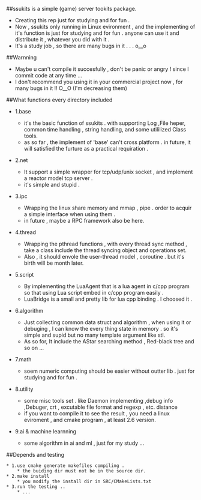 ##ssukits is a simple (game) server tookits package.
* Creating this rep just for studying and for fun . 
* Now , ssukits  only running in Linux evironment , and the implementing of it's function is just for studying and for fun .
	anyone can use it and distribute it , whatever you did with it .
* It's a study job , so there are many bugs in it . . . o__o


##Warnning
* Maybe u can't compile it succesfully , don't be panic or angry  ! since I commit code at any time ...
* I don't recommend you using it in your commercial project now , for many bugs in it !!  O__O (I'm decreasing them)

##What functions every directory included

* 1.base
	* it's the basic function of ssukits . with supporting Log ,File heper,
common time handling , string handling, and some utililized Class tools.
	* as so far , the implement of 'base' can't cross platform . in future,
it will satisfied the furture as a practical requiration .
* 2.net
	* It support a simple wrapper for tcp/udp/unix socket , and implement a 
reactor model tcp server . 
	* it's simple and stupid .
* 3.ipc
	* Wrapping the linux share memory and mmap , pipe . order to acquir a 
simple interface when using them .	
	* in future , maybe a RPC framework also be here.

* 4.thread
	* Wrapping the pthread functions , with every thread sync method , take
a class include the thread syncing object and operations set.	
	* Also , it should envole the user-thread model , coroutine . but it's
birth will be month later.

* 5.script
	* By implementing the LuaAgent that is a lua agent in c/cpp program so that using Lua script embed in c/cpp program easily .	
	* LuaBridge is a small and pretty lib for lua cpp binding . I choosed it .
* 6.algorithm
	* Just collecting common data struct and algorithm , when using it or debuging , I can know the every thing state in memory . so it's simple and supid but no many template argument like stl.
	* As so for, It include the AStar searching method , Red-black tree and so on ...

* 7.math
	* soem numeric computing should be easier without outter lib . just for 
studying and for fun .	

* 8.utility
	* some misc tools set . like Daemon implementing ,debug info ,Debuger,
crt , excutable file format and regexp , etc.  distance 
	* if you want to compile it to see the result ,
you need a linux eviroment , and cmake program , at least 2.6 version.
* 9.ai & machine learnning
	* some algorithm in ai and ml , just for my study ...

##Depends and testing
```
* 1.use cmake generate makefiles compiling .
	* the buiding dir must not be in the source dir.
* 2.make install
	* you modify the install dir in SRC/CMakeLists.txt 
* 3.run the testing ..
	* ...
```


